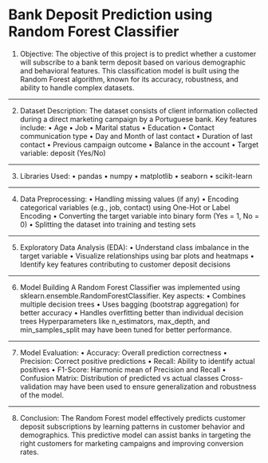 # Bank Deposit Prediction using Random Forest Classifier
1. Objective:
The objective of this project is to predict whether a customer will subscribe to a bank term deposit based on various demographic and behavioral features. This classification model is built using the Random Forest algorithm, known for its accuracy, robustness, and ability to handle complex datasets.
________________________________________
2. Dataset Description:
The dataset consists of client information collected during a direct marketing campaign by a Portuguese bank. Key features include:
•	Age
•	Job
•	Marital status
•	Education
•	Contact communication type
•	Day and Month of last contact
•	Duration of last contact
•	Previous campaign outcome
•	Balance in the account
•	Target variable: deposit (Yes/No)
________________________________________
3. Libraries Used:
•	pandas
•	numpy
•	matplotlib
•	seaborn
•	scikit-learn
________________________________________
4. Data Preprocessing:
•	Handling missing values (if any)
•	Encoding categorical variables (e.g., job, contact) using One-Hot or Label Encoding
•	Converting the target variable into binary form (Yes = 1, No = 0)
•	Splitting the dataset into training and testing sets 
________________________________________
5. Exploratory Data Analysis (EDA):
•	Understand class imbalance in the target variable
•	Visualize relationships using bar plots and heatmaps
•	Identify key features contributing to customer deposit decisions
________________________________________
6. Model Building
A Random Forest Classifier was implemented using sklearn.ensemble.RandomForestClassifier.
Key aspects:
•	Combines multiple decision trees
•	Uses bagging (bootstrap aggregation) for better accuracy
•	Handles overfitting better than individual decision trees
Hyperparameters like n_estimators, max_depth, and min_samples_split may have been tuned for better performance.
________________________________________
7. Model Evaluation:
•	Accuracy: Overall prediction correctness
•	Precision: Correct positive predictions
•	Recall: Ability to identify actual positives
•	F1-Score: Harmonic mean of Precision and Recall
•	Confusion Matrix: Distribution of predicted vs actual classes
Cross-validation may have been used to ensure generalization and robustness of the model.
________________________________________
8. Conclusion:
The Random Forest model effectively predicts customer deposit subscriptions by learning patterns in customer behavior and demographics. This predictive model can assist banks in targeting the right customers for marketing campaigns and improving conversion rates.
